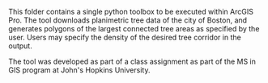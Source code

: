 This folder contains a single python toolbox to be executed within ArcGIS Pro.  The tool downloads planimetric tree data of the city of Boston, and generates polygons of the largest connected tree areas as specified by the user.  Users may specify the density of the desired tree corridor in the output.  

The tool was developed as part of a class assignment as part of the MS in GIS program at John's Hopkins University. 
